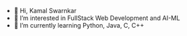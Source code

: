 - 👋 Hi, Kamal Swarnkar
- 👀 I’m interested in FullStack Web Development and AI-ML
- 🌱 I’m currently learning Python, Java, C, C++


<!---
A-4794CB-K/A-4794CB-K is a ✨ special ✨ repository because its `README.md` (this file) appears on your GitHub profile.
You can click the Preview link to take a look at your changes.
--->
